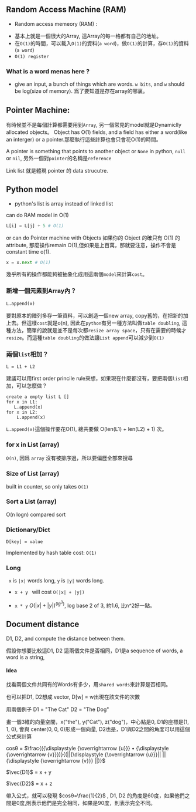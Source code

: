 
## Random Access Machine (RAM) 

* Random access memeory (RAM) :

- 基本上就是一個很大的Array, 這Array的每一格都有自己的地址。
- 在`O(1)`的時間，可以載入`O(1)`的資料(`a word`)，做`O(1)`的計算，存`O(1)`的資料(`a word`)
- `O(1) register`


### What is a word menas here ?
-  give an input, a bunch of things which are words. `w bits`, and `w` should be log(size of memory). 爲了要知道是存在array的哪裏。

## Pointer Machine:
有時候並不是每個計算都需要用到`Array`, 另一個常見的model就是Dynamiclly allocated objects。
Object has O(1) fields, and a field has either a word(like an interger) or a pointer.那麼執行這些計算也會只會花O(1)的時間。

A pointer is something that points to another object or `None` in python, `null` or `nil`, 另外一個對`pointer`的名稱是`reference`

Link list 就是體現 pointer 的 data strucutre.

## Python model
 
 * python's list is array instead of linked list

can do RAM model in O(1)
 
```python
L[i] = L[j] + 5 # O(1)  

```

or can do Pointer machine with Objects 如果你的 Object 的確只有 O(1) 的attribute, 那麼操作remain O(1),但如果是上百萬，那就要注意，操作不會是constant time o(1).


```python
x = x.next # O(1)
```

幾乎所有的操作都能夠被抽象化成用這兩個`model`來計算`cost`。

### 新增一個元素到Array內？

```python
L.append(x)
```

要對原本的陣列多存一筆資料，可以創造一個new array, copy舊的，在把新的加上去。但這樣`cost`就是o(n), 因此在`python`有另一種方法叫做`table doubling`, 這種方法，簡單的說就是並不是每次都`resize array space`，只有在需要的時候才`resize`。而這種`table doubling`的做法讓`List append`可以減少到`O(1)`

### 兩個`list`相加？
```
L = L1 + L2 
```

建議可以用first order princile rule來想，如果現在什麼都沒有，要把兩個`list`相加，可以怎麼做？

```
create a empty list L []
for x in L1:      
   L.append(x)       
for x in L2:      
	L.append(x)    
```

`L.append(x)`這個操作要花O(1), 總共要做 O(len(L1) + len(L2) + 1) 次。

### for x in List (array)

`O(n)`, 因爲 `array` 沒有被排序過，所以要偏歷全部來搜尋

### Size of List (array)
built in counter, so only takes `O(1)`

### Sort a List (array)

O(n logn) compared sort

### Dictionary/Dict 

`D[key] = value `

Implemented by hash table
cost: `O(1)`


 ### Long
 
 ` x` is `|x|` words long, `y` is `|y|` words long. 

* `x + y ` 
will cost `O(|x| + |y|)`

* `x * y`
$O( |x|+|y| )^{(lg^3)}$, log base 2 of 3, 約1.6, 比n^2好一點。

## Document distance

D1, D2, and compute the distance between them.

假設你想要比較這D1, D2 這兩個文件是否相同，D1是a sequence of words, a word is a string, 

#### Idea
找看兩個文件共同有的Words有多少，用`shared words`來計算是否相同。

也可以把D1, D2想成 vector, D[w] = w出現在該文件的次數

用兩個例子
D1 = "The Cat"
D2 = "The Dog"

畫一個3維的向量空間，x("the"), y("Cat"), z("dog")，中心點是0, D1的座標是(1, 1, 0), 會與
center(0, 0, 0)形成一個向量, D2也是，D1與D2之間的角度可以用這個公式來計算 

cosθ =  $\frac{({\displaystyle {\overrightarrow {u}}} • {\displaystyle {\overrightarrow {v}}})}{(||{\displaystyle {\overrightarrow {u}}}|| ||{\displaystyle {\overrightarrow {v}}} ||)}$

$\vec{D1}$ = x + y 

$\vec{D2}$ = x + z

帶入公式，就可以發現 $cosθ=\frac{1}{2}$ , D1, D2 的角度是60度，如果他們之間是0度,則表示他們是完全相同，如果是90度，則表示完全不同。







